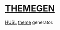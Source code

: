 [THEMEGEN](https://disktree.net/app/themegen)
====
[HUSL](https://www.hsluv.org/) [theme](https://github.com/hundredrabbits/Themes) generator.